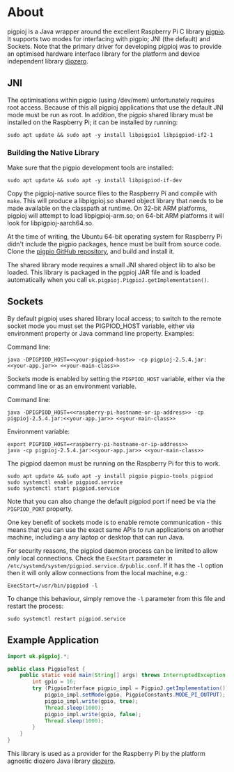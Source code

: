 # About

pigpioj is a Java wrapper around the excellent Raspberry Pi C library [pigpio](http://abyz.me.uk/rpi/pigpio/).
It supports two modes for interfacing with pigpio; JNI (the default) and Sockets.
Note that the primary driver for developing pigpioj was to provide an optimised hardware interface
library for the platform and device independent library [diozero](http://www.diozero.com).

## JNI

The optimisations within pigpio (using /dev/mem) unfortunately requires root access.
Because of this all pigpioj applications that use the default JNI mode must be run as root.
In addition, the pigpio shared library must be installed on the Raspberry Pi; it can be installed by running:
```
sudo apt update && sudo apt -y install libpigpio1 libpigpiod-if2-1
```

### Building the Native Library

Make sure that the pigpio development tools are installed:
```shell
sudo apt update && sudo apt -y install libpigpiod-if-dev
```

Copy the pigpioj-native source files to the Raspberry Pi and compile with `make`.
This will produce a libpigpioj.so shared object library that needs to be made available on the classpath at runtime.
On 32-bit ARM platforms, pigpioj will attempt to load libpigpioj-arm.so; on 64-bit ARM platforms it will
look for libpigpioj-aarch64.so.

At the time of writing, the Ubuntu 64-bit operating system for Raspberry Pi didn't include the
pigpio packages, hence must be built from source code.
Clone the [pigpio GitHub repository](https://github.com/joan2937/pigpio), and build and install it.

The shared library mode requires a small JNI shared object lib to also be loaded.
This library is packaged in the pgpioj JAR file and is loaded automatically when you
call `uk.pigpioj.PigpioJ.getImplementation()`.

## Sockets

By default pigpioj uses shared library local access; to switch to the remote socket mode you
must set the PIGPIOD_HOST variable, either via environment property or Java command line property.
Examples:

Command line:
```shell
java -DPIGPIOD_HOST=<<your-pigpiod-host>> -cp pigpioj-2.5.4.jar:<<your-app.jar>> <<your-main-class>>
```

Sockets mode is enabled by setting the `PIGPIOD_HOST` variable, either via the command
line or as an environment variable.

Command line:
```shell
java -DPIGPIOD_HOST=<<raspberry-pi-hostname-or-ip-address>> -cp pigpioj-2.5.4.jar:<<your-app.jar>> <<your-main-class>>
```

Environment variable:
```shell
export PIGPIOD_HOST=<raspberry-pi-hostname-or-ip-address>>
java -cp pigpioj-2.5.4.jar:<<your-app.jar>> <<your-main-class>>
```

The pigpiod daemon must be running on the Raspberry Pi for this to work.

```shell
sudo apt update && sudo apt -y install pigpio pigpio-tools pigpiod
sudo systemctl enable pigpiod.service
sudo systemctl start pigpiod.service
```

Note that you can also change the default pigpiod port if need be via the `PIGPIOD_PORT` property.

One key benefit of sockets mode is to enable remote communication - this means that you can use the exact
same APIs to run applications on another machine, including a any laptop or desktop that can run Java.

For security reasons, the pigpiod daemon process can be limited to allow only local connections.
Check the `ExecStart` parameter in `/etc/systemd/system/pigpiod.service.d/public.conf`.
If it has the `-l` option then it will only allow connections from the local machine, e.g.:
```
ExecStart=/usr/bin/pigpiod -l
```

To change this behaviour, simply remove the `-l` parameter from this file and restart the process:
```shell
sudo systemctl restart pigpiod.service
```

## Example Application

```java
import uk.pigpioj.*;

public class PigpioTest {
	public static void main(String[] args) throws InterruptedException {
		int gpio = 16;
		try (PigpioInterface pigpio_impl = PigpioJ.getImplementation()) {
			pigpio_impl.setMode(gpio, PigpioConstants.MODE_PI_OUTPUT);
			pigpio_impl.write(gpio, true);
			Thread.sleep(1000);
			pigpio_impl.write(gpio, false);
			Thread.sleep(1000);
		}
	}
}
```

This library is used as a provider for the Raspberry Pi by the platform agnostic
diozero Java library [diozero](http://www.diozero.com).
